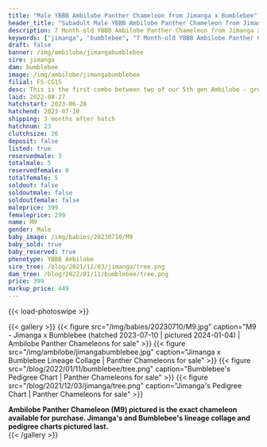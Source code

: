```yaml
---
title: "Male YBBB Ambilobe Panther Chameleon from Jimanga x Bumblebee"
header_title: "Subadult Male YBBB Ambilobe Panther Chameleon from Jimanga x Bumblebee"
description: 7 Month-old YBBB Ambilobe Panther Chameleon from Jimanga and Bumblebee. This is the first combo between two of our 5th gen Ambilobe - great ybbb combo! We've included sire and dam dendrograms if available, but you can view our Jimanga or Bumblebee breeder pages for more information.
keywords: ["jimanga", "bumblebee", "7 Month-old YBBB Ambilobe Panther Chameleon", "baby chameleons for sale", "buy panther chameleon", "panther for sale", "ambilobe panther chameleons for sale", "ambilobe panther chameleon for sale"]
draft: false
banner: /img/ambilobe/jimangabumblebee
sire: jimanga
dam: bumblebee
image: /img/ambilobe/jimangabumblebee
filial: F5-CG15
desc: This is the first combo between two of our 5th gen Ambilobe - great ybbb combo!
laid: 2022-08-27
hatchstart: 2023-06-28
hatchend: 2023-07-10
shipping: 3 months after hatch
hatchnum: 23
clutchsize: 26
deposit: false
listed: true
reservedmale: 3
totalmale: 5
reservedfemale: 0
totalfemale: 5
soldout: false
soldoutmale: false
soldoutfemale: false
maleprice: 399
femaleprice: 299
name: M9
gender: Male
baby_image: /img/babies/20230710/M9
baby_sold: true
baby_reserved: true
phenotype: YBBB Ambilobe
sire_tree: /blog/2021/12/03/jimanga/tree.png
dam_tree: /blog/2022/01/11/bumblebee/tree.png
price: 399
markup_price: 449
---
```


{{< load-photoswipe >}}

{{< gallery >}}
  {{< figure src="/img/babies/20230710/M9.jpg" caption="M9 - Jimanga x Bumblebee (hatched 2023-07-10 | pictured 2024-01-04) | Ambilobe Panther Chameleons for sale" >}}
  {{< figure src="/img/ambilobe/jimangabumblebee.jpg" caption="Jimanga x Bumblebee Lineage Collage | Panther Chameleons for sale" >}}
  {{< figure src="/blog/2022/01/11/bumblebee/tree.png" caption="Bumblebee's Pedigree Chart | Panther Chameleons for sale" >}}
  {{< figure src="/blog/2021/12/03/jimanga/tree.png" caption="Jimanga's Pedigree Chart | Panther Chameleons for sale" >}}
  <figcaption itemprop="description"><strong>Ambilobe Panther Chameleon (M9) pictured is the exact chameleon available for purchase. Jimanga's and Bumblebee's lineage collage and pedigree charts pictured last.</strong></figcaption>
{{< /gallery >}}
